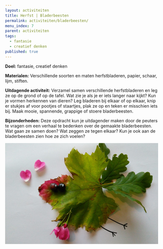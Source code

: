 ```yaml
---
layout: activiteiten
title: Herfst | Bladerbeesten
permalink: activiteiten/bladerbeesten/
menu_index: 7
parent: activiteiten
tags:
  - fantasie
  - creatief denken
published: true
---
```


**Doel:** fantasie, creatief denken

<p style="margin-top: 10px;"/>

**Materialen:** Verschillende soorten en maten herfstbladeren, papier, schaar, lijm, stiften.

<p style="margin-top: 10px;"/>

**Uitdagende activiteit:** Verzamel samen verschillende herfstbladeren en leg ze op de grond of op de tafel. Wat zie je als je er iets langer naar kijkt? Kun je vormen herkennen van dieren? Leg bladeren bij elkaar of op elkaar, knip er stukjes af voor pootjes of staartjes, plak ze op en teken er misschien iets bij. Maak mooie, spannende, grappige of stoere bladerbeesten.

<p style="margin-top: 10px;"/>

**Bijzonderheden:** Deze opdracht kun je uitdagender maken door de peuters te vragen om een verhaal te bedenken over de gemaakte bladerbeesten. Wat gaan ze samen doen? Wat zeggen ze tegen elkaar? Kun je ook aan de bladerbeesten zien hoe ze zich voelen?

<p style="margin-top: 10px;"/>

<img src="/images/activiteiten/bladerbeest.jpg" class="left-aligned"/>
